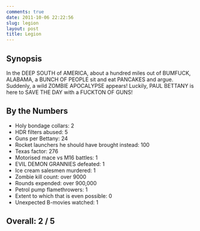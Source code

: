 ```yaml
---
comments: true
date: 2011-10-06 22:22:56
slug: legion
layout: post
title: Legion
---
```


## Synopsis

In the DEEP SOUTH of AMERICA, about a hundred miles out of BUMFUCK, ALABAMA, a BUNCH OF PEOPLE sit and eat PANCAKES and argue.  Suddenly, a wild ZOMBIE APOCALYPSE appears!  Luckily, PAUL BETTANY is here to SAVE THE DAY with a FUCKTON OF GUNS!

## By the Numbers

  * Holy bondage collars: 2
  * HDR filters abused: 5
  * Guns per Bettany: 24
  * Rocket launchers he should have brought instead: 100
  * Texas factor: 276
  * Motorised mace vs M16 battles: 1
  * EVIL DEMON GRANNIES defeated: 1
  * Ice cream salesmen murdered: 1
  * Zombie kill count: over 9000
  * Rounds expended: over 900,000
  * Petrol pump flamethrowers: 1
  * Extent to which that is even possible: 0
  * Unexpected B-movies watched: 1

## Overall: 2 / 5
